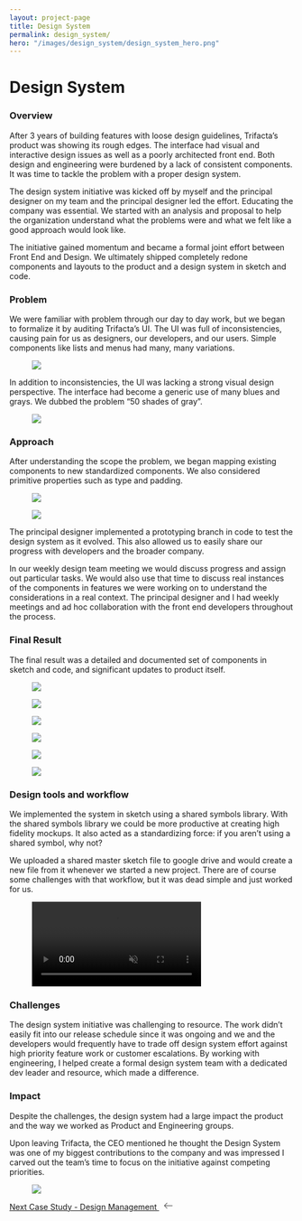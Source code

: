 ```yaml
---
layout: project-page
title: Design System
permalink: design_system/
hero: "/images/design_system/design_system_hero.png"
---
```

# Design System

### Overview

After 3 years of building features with loose design guidelines, Trifacta’s product was showing its rough edges.  The interface had visual and interactive design issues as well as a poorly architected front end.  Both design and engineering were burdened by a lack of consistent components.  It was time to tackle the problem with a proper design system.

The design system initiative was kicked off by myself and the principal designer on my team and the principal designer led the effort.  Educating the company was essential. We started with an analysis and proposal to help the organization understand what the problems were and what we felt like a good approach would look like.

The initiative gained momentum and became a formal joint effort between Front End and Design.  We ultimately shipped completely redone components and layouts to the product and a design system in sketch and code.

### Problem

We were familiar with problem through our day to day work, but we began to formalize it by auditing Trifacta’s UI.  The UI was full of inconsistencies, causing pain for us as designers, our developers, and our users.  Simple components like lists and menus had many, many variations.

<figure><img src="/images/design_system/bag_o_components.png"></figure>

In addition to inconsistencies, the UI was lacking a strong visual design perspective.  The interface had become a generic use of many blues and grays.  We dubbed the problem “50 shades of gray”.

<figure><img src="/images/design_system/shades.png"></figure>

### Approach
After understanding the scope the problem, we began mapping existing components to new standardized components.  We also considered primitive properties such as type and padding.

<figure><img src="/images/design_system/standard_menus.png"></figure>

<figure><img src="/images/design_system/type.png"></figure>

The principal designer implemented a prototyping branch in code to test the design system as it evolved.  This also allowed us to easily share our progress with developers and the broader company.

In our weekly design team meeting we would discuss progress and assign out particular tasks.  We would also use that time to discuss real instances of the components in features we were working on to understand the considerations in a real context. The principal designer and I had weekly meetings and ad hoc collaboration with the front end developers throughout the process.

### Final Result

The final result was a detailed and documented set of components in sketch and code, and significant updates to product itself.

<figure><img src="/images/design_system/type2.png"></figure>
<figure><img src="/images/design_system/colors.png"></figure>
<figure><img src="/images/design_system/layout.png"></figure>
<figure><img src="/images/design_system/buttons.png"></figure>
<figure><img src="/images/design_system/transformer.png"></figure>
<figure><img src="/images/design_system/flow.png"></figure>

### Design tools and workflow

We implemented the system in sketch using a shared symbols library.   With the shared symbols library we could be more productive at creating high fidelity mockups.  It also acted as a standardizing force: if you aren’t using a shared symbol, why not?

We uploaded a shared master sketch file to google drive and would create a new file from it whenever we started a new project.  There are of course some challenges with that workflow, but it was dead simple and just worked for us.

<figure><video src="/video/dspreview.mov" autobuffer="" loop="" muted="" autoplay="" preload="auto"></video></figure>

### Challenges

The design system initiative was challenging to resource.  The work didn’t easily fit into our release schedule since it was ongoing and we and the developers would frequently have to trade off design system effort against high priority feature work or customer escalations.  By working with engineering, I helped create a formal design system team with a dedicated dev leader and resource, which made a difference.

### Impact

Despite the challenges, the design system had a large impact the product and the way we worked as Product and Engineering groups.

Upon leaving Trifacta, the CEO mentioned he thought the Design System was one of my biggest contributions to the company and was impressed I carved out the team’s time to focus on the initiative against competing priorities.

<figure><img src="/images/design_system/before_after.png"></figure>

<p class="next">
  <a href="/management">Next Case Study - Design Management
    <?xml version="1.0" ?><svg enable-background="new 0 0 32 32" height="15px" class="arrow" version="1.1" viewBox="0 0 32 32" width="32px" xml:space="preserve" xmlns="http://www.w3.org/2000/svg" xmlns:xlink="http://www.w3.org/1999/xlink"><path clip-rule="evenodd" d="M31.106,15H3.278l8.325-8.293  c0.391-0.391,0.391-1.024,0-1.414c-0.391-0.391-1.024-0.391-1.414,0l-9.9,9.899c-0.385,0.385-0.385,1.029,0,1.414l9.9,9.9  c0.391,0.391,1.024,0.391,1.414,0c0.391-0.391,0.391-1.024,0-1.414L3.278,17h27.828c0.552,0,1-0.448,1-1  C32.106,15.448,31.658,15,31.106,15z" fill="#444444" fill-rule="evenodd" id="Arrow_Back"/><g/><g/><g/><g/><g/><g/></svg>
  </a>
</p>
